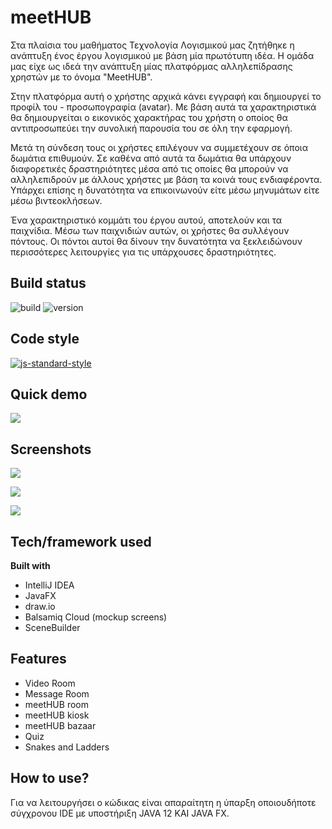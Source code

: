 # meetHUB
Στα πλαίσια του μαθήματος Τεχνολογία Λογισμικού μας ζητήθηκε η ανάπτυξη ένος έργου λογισμικού με βάση μία πρωτότυπη ιδέα. Η ομάδα μας είχε ως ιδεά την ανάπτυξη μίας πλατφόρμας αλληλεπίδρασης χρηστών με το όνομα "MeetHUB". 

Στην πλατφόρμα αυτή ο χρήστης αρχικά κάνει εγγραφή και δημιουργεί το προφίλ του - προσωπογραφία (avatar). Με βάση αυτά τα χαρακτηριστικά θα δημιουργείται ο εικονικός χαρακτήρας του χρήστη ο οποίος θα αντιπροσωπεύει την συνολική παρουσία του σε όλη την εφαρμογή.

Μετά τη σύνδεση τους οι χρήστες επιλέγουν να συμμετέχουν σε όποια δωμάτια επιθυμούν. Σε καθένα από αυτά τα δωμάτια θα υπάρχουν διαφορετικές δραστηριότητες μέσα από τις οποίες θα μπορούν να αλληλεπιδρούν με άλλους χρήστες με βάση τα κοινά τους ενδιαφέροντα. Υπάρχει επίσης η δυνατότητα να επικοινωνούν είτε μέσω μηνυμάτων είτε μέσω βιντεοκλήσεων. 

Ένα χαρακτηριστικό κομμάτι του έργου αυτού, αποτελούν και τα παιχνίδια. Μέσω των παιχνιδιών αυτών, οι χρήστες θα συλλέγουν πόντους. Οι πόντοι αυτοί θα δίνουν την δυνατότητα να ξεκλειδώνουν περισσότερες λειτουργίες για τις υπάρχουσες δραστηριότητες.


## Build status
![build](https://img.shields.io/badge/build-passing-green.svg)
![version](https://img.shields.io/badge/version-v1.0-green.svg)

## Code style


[![js-standard-style](https://img.shields.io/badge/code%20style-standard-brightgreen.svg?style=flat)](https://github.com/feross/standard)
 
## Quick demo

[![](https://i.imgur.com/Lf8RN51.gif)](#)

## Screenshots

[![](https://i.imgur.com/MXddxak.jpg)](#)

[![](https://i.imgur.com/2IAHMGK.jpg)](#)

[![](https://i.imgur.com/ZAquSr9.jpg)](#)

## Tech/framework used

<b>Built with</b>
- IntelliJ IDEA 
- JavaFX
- draw.io
- Balsamiq Cloud (mockup screens)
- SceneBuilder

## Features
- Video Room
- Message Room
- meetHUB room
- meetHUB kiosk
- meetHUB bazaar
- Quiz
- Snakes and Ladders



## How to use?
Για να λειτουργήσει ο κώδικας είναι απαραίτητη η ύπαρξη οποιουδήποτε σύγχρονου IDE με υποστήριξη JAVA 12 KAI JAVA FX. 

